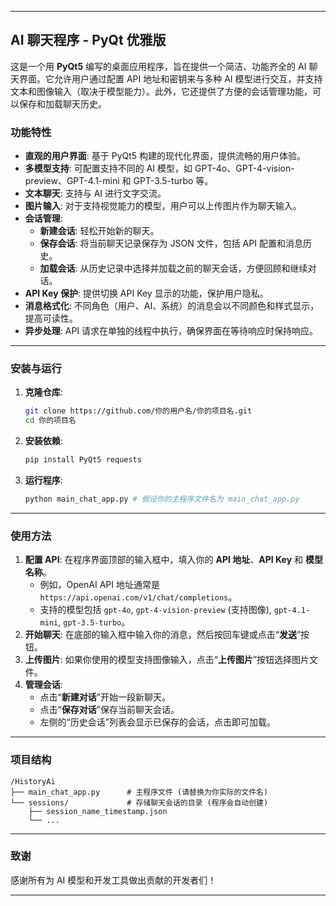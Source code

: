 -----

## AI 聊天程序 - PyQt 优雅版

这是一个用 **PyQt5** 编写的桌面应用程序，旨在提供一个简洁、功能齐全的 AI 聊天界面。它允许用户通过配置 API 地址和密钥来与多种 AI 模型进行交互，并支持文本和图像输入（取决于模型能力）。此外，它还提供了方便的会话管理功能，可以保存和加载聊天历史。

### **功能特性**

  * **直观的用户界面**: 基于 PyQt5 构建的现代化界面，提供流畅的用户体验。
  * **多模型支持**: 可配置支持不同的 AI 模型，如 GPT-4o、GPT-4-vision-preview、GPT-4.1-mini 和 GPT-3.5-turbo 等。
  * **文本聊天**: 支持与 AI 进行文字交流。
  * **图片输入**: 对于支持视觉能力的模型，用户可以上传图片作为聊天输入。
  * **会话管理**:
      * **新建会话**: 轻松开始新的聊天。
      * **保存会话**: 将当前聊天记录保存为 JSON 文件，包括 API 配置和消息历史。
      * **加载会话**: 从历史记录中选择并加载之前的聊天会话，方便回顾和继续对话。
  * **API Key 保护**: 提供切换 API Key 显示的功能，保护用户隐私。
  * **消息格式化**: 不同角色（用户、AI、系统）的消息会以不同颜色和样式显示，提高可读性。
  * **异步处理**: API 请求在单独的线程中执行，确保界面在等待响应时保持响应。

-----

### **安装与运行**

1.  **克隆仓库**:
    ```bash
    git clone https://github.com/你的用户名/你的项目名.git
    cd 你的项目名
    ```
2.  **安装依赖**:
    ```bash
    pip install PyQt5 requests
    ```
3.  **运行程序**:
    ```bash
    python main_chat_app.py # 假设你的主程序文件名为 main_chat_app.py
    ```

-----

### **使用方法**

1.  **配置 API**: 在程序界面顶部的输入框中，填入你的 **API 地址**、**API Key** 和 **模型名称**。
      * 例如，OpenAI API 地址通常是 `https://api.openai.com/v1/chat/completions`。
      * 支持的模型包括 `gpt-4o`, `gpt-4-vision-preview` (支持图像), `gpt-4.1-mini`, `gpt-3.5-turbo`。
2.  **开始聊天**: 在底部的输入框中输入你的消息，然后按回车键或点击“**发送**”按钮。
3.  **上传图片**: 如果你使用的模型支持图像输入，点击“**上传图片**”按钮选择图片文件。
4.  **管理会话**:
      * 点击“**新建对话**”开始一段新聊天。
      * 点击“**保存对话**”保存当前聊天会话。
      * 左侧的“历史会话”列表会显示已保存的会话，点击即可加载。

-----

### **项目结构**

```
/HistoryAi
├── main_chat_app.py      # 主程序文件 (请替换为你实际的文件名)
└── sessions/             # 存储聊天会话的目录 (程序会自动创建)
    ├── session_name_timestamp.json
    └── ...
```

-----

### **致谢**

感谢所有为 AI 模型和开发工具做出贡献的开发者们！

-----
